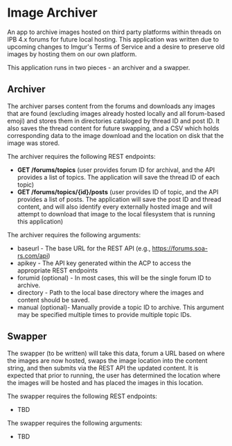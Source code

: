 # Image Archiver

An app to archive images hosted on third party platforms within threads on IPB 4.x forums for future local hosting.  This application was written due to upcoming changes to Imgur's Terms of Service and a desire to preserve old images by hosting them on our own platform.

This application runs in two pieces - an archiver and a swapper.

## Archiver

The archiver parses content from the forums and downloads any images that are found (excluding images already hosted locally and all forum-based emoji) and stores them in directories cataloged by thread ID and post ID.  It also saves the thread content for future swapping, and a CSV which holds corresponding data to the image download and the location on disk that the image was stored.

The archiver requires the following REST endpoints:
* **GET /forums/topics** (user provides forum ID for archival, and the API provides a list of topics.  The application will save the thread ID of each topic)
* **GET /forums/topics/{id}/posts** (user provides ID of topic, and the API provides a list of posts.  The application will save the post ID and thread content, and will also identify every externally hosted image and will attempt to download that image to the local filesystem that is running this application)

The archiver requires the following arguments:
* baseurl - The base URL for the REST API (e.g., https://forums.soa-rs.com/api)
* apikey - The API key generated within the ACP to access the appropriate REST endpoints
* forumid (optional) - In most cases, this will be the single forum ID to archive.
* directory - Path to the local base directory where the images and content should be saved.
* manual (optional)- Manually provide a topic ID to archive.  This argument may be specified multiple times to provide multiple topic IDs.

## Swapper

The swapper (to be written) will take this data, forum a URL based on where the images are now hosted, swaps the image location into the content string, and then submits via the REST API the updated content.  It is expected that prior to running, the user has determined the location where the images will be hosted and has placed the images in this location.

The swapper requires the following REST endpoints:
* TBD

The swapper requires the following arguments:
* TBD
